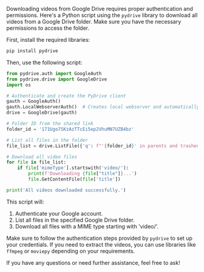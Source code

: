 Downloading videos from Google Drive requires proper authentication and permissions. Here's a Python script using the `pydrive` library to download all videos from a Google Drive folder. Make sure you have the necessary permissions to access the folder.

First, install the required libraries:
```bash
pip install pydrive
```

Then, use the following script:

```python
from pydrive.auth import GoogleAuth
from pydrive.drive import GoogleDrive
import os

# Authenticate and create the PyDrive client
gauth = GoogleAuth()
gauth.LocalWebserverAuth()  # Creates local webserver and automatically handles authentication.
drive = GoogleDrive(gauth)

# Folder ID from the shared link
folder_id = '171Ugo7SKzAzTTcEi5ep2VhuMN7UZB4bz'

# List all files in the folder
file_list = drive.ListFile({'q': f"'{folder_id}' in parents and trashed=false"}).GetList()

# Download all video files
for file in file_list:
    if file['mimeType'].startswith('video/'):
        print(f'Downloading {file["title"]}...')
        file.GetContentFile(file['title'])

print('All videos downloaded successfully.')
```

This script will:
1. Authenticate your Google account.
2. List all files in the specified Google Drive folder.
3. Download all files with a MIME type starting with 'video/'.

Make sure to follow the authentication steps provided by `pydrive` to set up your credentials. If you need to extract the videos, you can use libraries like `ffmpeg` or `moviepy` depending on your requirements.

If you have any questions or need further assistance, feel free to ask!